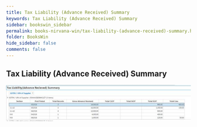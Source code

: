 ```yaml
---
title: Tax Liability (Advance Received) Summary
keywords: Tax Liability (Advance Received) Summary
sidebar: bookswin_sidebar
permalink: books-nirvana-win/tax-liability-(advance-received)-summary.html
folder: BooksWin
hide_sidebar: false
comments: false
---
```


## Tax Liability (Advance Received) Summary

![](/images/gstr1-summary-tax-liability.jpg)
